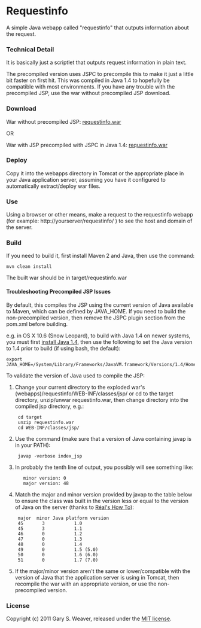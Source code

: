 Requestinfo
=====

A simple Java webapp called "requestinfo" that outputs information about the request.

### Technical Detail

It is basically just a scriptlet that outputs request information in plain text.

The precompiled version uses JSPC to precompile this to make it just a little bit faster on first hit. This was compiled in Java 1.4 to hopefully be compatible with most environments. If you have any trouble with the precompiled JSP, use the war without precompiled JSP download.

### Download

War without precompiled JSP: [requestinfo.war][war]

OR

War with JSP precompiled with JSPC in Java 1.4: [requestinfo.war][jspc]

### Deploy

Copy it into the webapps directory in Tomcat or the appropriate place in your Java application server, assuming you have it configured to automatically extract/deploy war files.

### Use

Using a browser or other means, make a request to the requestinfo webapp (for example: http://yourserver/requestinfo/ ) to see the host and domain of the server.

### Build

If you need to build it, first install Maven 2 and Java, then use the command:

    mvn clean install
    
The built war should be in target/requestinfo.war

#### Troubleshooting Precompiled JSP Issues

By default, this compiles the JSP using the current version of Java available to Maven, which can be defined by JAVA_HOME. If you need to build the non-precompiled version, then remove the JSPC plugin section from the pom.xml before building.

e.g. in OS X 10.6 (Snow Leopard), to build with Java 1.4 on newer systems, you must first [install Java 1.4][java4snowleopard], then use the following to set the Java version to 1.4 prior to build (if using bash, the default):

    export JAVA_HOME=/System/Library/Frameworks/JavaVM.framework/Versions/1.4/Home/

To validate the version of Java used to compile the JSP:

1. Change your current directory to the exploded war's (webapps)/requestinfo/WEB-INF/classes/jsp/ or cd to the target directory, unzip/unwar requestinfo.war, then change directory into the compiled jsp directory, e.g.:

        cd target
        unzip requestinfo.war
        cd WEB-INF/classes/jsp/ 
2. Use the command (make sure that a version of Java containing javap is in your PATH):

        javap -verbose index_jsp
3. In probably the tenth line of output, you possibly will see something like:

          minor version: 0
          major version: 48
4. Match the major and minor version provided by javap to the table below to ensure the class was built in the version less or equal to the version of Java on the server (thanks to [Réal's How To][javaclassversion]):

        major  minor Java platform version 
        45       3           1.0
        45       3           1.1
        46       0           1.2
        47       0           1.3
        48       0           1.4
        49       0           1.5 (5.0)
        50       0           1.6 (6.0)
        51       0           1.7 (7.0)
5. If the major/minor version aren't the same or lower/compatible with the version of Java that the application server is using in Tomcat, then recompile the war with an appropriate version, or use the non-precompiled version.

### License

Copyright (c) 2011 Gary S. Weaver, released under the [MIT license][lic].

[war]: https://github.com/garysweaver/requestinfo-jsp/raw/master/dist/notcompiled/requestinfo.war
[jspc]: https://github.com/garysweaver/requestinfo-jsp/raw/master/dist/compiled/requestinfo.war
[java4snowleopard]: http://tedwise.com/2009/09/25/using-java-1-5-and-java-1-4-on-snow-leopard/
[javaclassversion]: http://www.rgagnon.com/javadetails/java-0544.html
[lic]: http://github.com/garysweaver/requestinfo-jsp/blob/master/LICENSE
